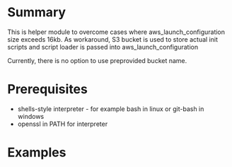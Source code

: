 # Summary

This is helper module to overcome cases where aws_launch_configuration size exceeds 16kb.
As workaround, S3 bucket is used to store actual init scripts and script loader is passed into aws_launch_configuration

Currently, there is no option to use preprovided bucket name.

# Prerequisites

* shells-style interpreter - for example bash in linux or git-bash in windows
* openssl in PATH for interpreter

# Examples


